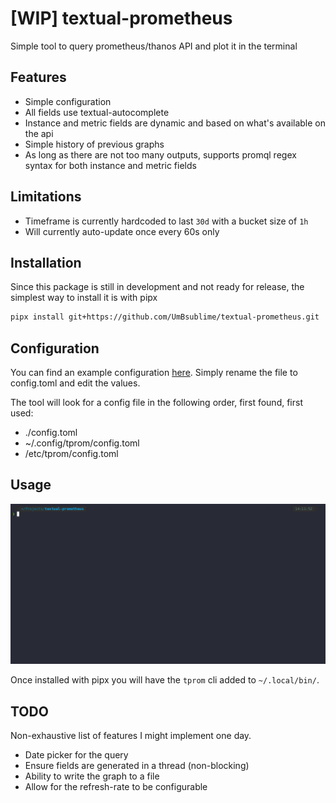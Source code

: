 # [WIP] textual-prometheus

Simple tool to query prometheus/thanos API and plot it in the terminal

## Features

- Simple configuration
- All fields use textual-autocomplete
- Instance and metric fields are dynamic and based on what's available on the api
- Simple history of previous graphs
- As long as there are not too many outputs, supports promql regex syntax
  for both instance and metric fields 

## Limitations

- Timeframe is currently hardcoded to last `30d` with a bucket size of `1h`
- Will currently auto-update once every 60s only

## Installation

Since this package is still in development and not ready for release,
the simplest way to install it is with pipx

```bash
pipx install git+https://github.com/UmBsublime/textual-prometheus.git
```

## Configuration

You can find an example configuration [here](./config.toml.example). 
Simply rename the file to config.toml and edit the values.

The tool will look for a config file in the following order,
first found, first used:

- ./config.toml
- ~/.config/tprom/config.toml
- /etc/tprom/config.toml

## Usage

![example](./demo.gif)

Once installed with pipx you will have the `tprom` cli added to `~/.local/bin/`.

## TODO

Non-exhaustive list of features I might implement one day.

- Date picker for the query
- Ensure fields are generated in a thread (non-blocking)
- Ability to write the graph to a file
- Allow for the refresh-rate to be configurable
